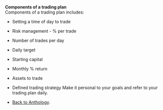 **Components of a trading plan**  
Components of a trading plan includes:
- Setting a time of day to trade
- Risk management - % per trade
- Number of trades per day
- Daily target
- Starting capital
- Monthly % return
- Assets to trade
- Defined trading strategy
Make it personal to your goals and refer to your trading plan daily.  

- <a href="https://kushalsamant.github.io/anthology.html">Back to Anthology</a>.  